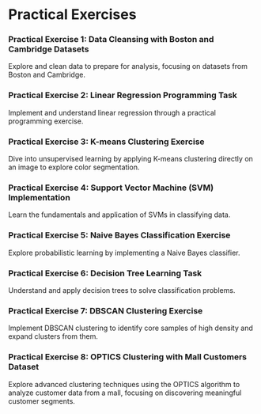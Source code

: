 # Practical Exercises

### Practical Exercise 1: Data Cleansing with Boston and Cambridge Datasets
Explore and clean data to prepare for analysis, focusing on datasets from Boston and Cambridge.

### Practical Exercise 2: Linear Regression Programming Task
Implement and understand linear regression through a practical programming exercise.

### Practical Exercise 3: K-means Clustering Exercise
Dive into unsupervised learning by applying K-means clustering directly on an image to explore color segmentation.

### Practical Exercise 4: Support Vector Machine (SVM) Implementation
Learn the fundamentals and application of SVMs in classifying data.

### Practical Exercise 5: Naive Bayes Classification Exercise
Explore probabilistic learning by implementing a Naive Bayes classifier.

### Practical Exercise 6: Decision Tree Learning Task
Understand and apply decision trees to solve classification problems.

### Practical Exercise 7: DBSCAN Clustering Exercise
Implement DBSCAN clustering to identify core samples of high density and expand clusters from them.

### Practical Exercise 8: OPTICS Clustering with Mall Customers Dataset
Explore advanced clustering techniques using the OPTICS algorithm to analyze customer data from a mall, focusing on discovering meaningful customer segments.